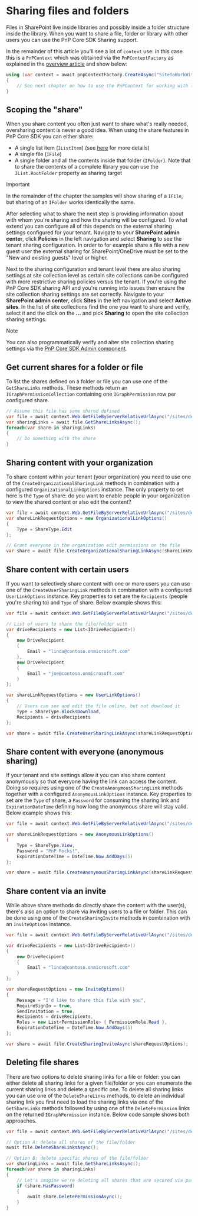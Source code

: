 # Sharing files and folders

Files in SharePoint live inside libraries and possibly inside a folder structure inside the library. When you want to share a file, folder or library with other users you can use the PnP Core SDK Sharing support.

In the remainder of this article you'll see a lot of `context` use: in this case this is a `PnPContext` which was obtained via the `PnPContextFactory` as explained in the [overview article](readme.md) and show below:

```csharp
using (var context = await pnpContextFactory.CreateAsync("SiteToWorkWith"))
{
    // See next chapter on how to use the PnPContext for working with lists
}
```

## Scoping the "share"

When you share content you often just want to share what's really needed, oversharing content is never a good idea. When using the share features in PnP Core SDK you can either share:

- A single list item (`IListItem`) (see [here](./sharing-listitems.md) for more details)
- A single file (`IFile`)
- A single folder and all the contents inside that folder (`IFolder`). Note that to share the contents of a complete library you can use the `IList.RootFolder` property as sharing target

> [!Important]
> In the remainder of the chapter the samples will show sharing of a `IFile`, but sharing of an `IFolder` works identically the same.

After selecting what to share the next step is providing information about with whom you're sharing and how the sharing will be configured. To what extend you can configure all of this depends on the external sharing settings configured for your tenant. Navigate to your **SharePoint admin center**, click **Policies** in the left navigation and select **Sharing** to see the tenant sharing configuration. In order to for example share a file with a new guest user the external sharing for SharePoint/OneDrive must be set to the "New and existing guests" level or higher.

Next to the sharing configuration and tenant level there are also sharing settings at site collection level as certain site collections can be configured with more restrictive sharing policies versus the tenant. If you're using the PnP Core SDK sharing API and you're running into issues then ensure the site collection sharing settings are set correctly. Navigate to your **SharePoint admin center**, click **Sites** in the left navigation and select **Active sites**. In the list of site collections find the one you want to share and verify, select it and the click on the **...** and pick **Sharing** to open the site collection sharing settings.

> [!Note]
> You can also programmatically verify and alter site collection sharing settings via the [PnP Core SDK Admin component](https://pnp.github.io/pnpcore/using-the-sdk/admin-sharepoint-sites.html#getting-and-setting-site-collection-properties).

## Get current shares for a folder or file

To list the shares defined on a folder or file you can use one of the `GetShareLinks` methods. These methods return an `IGraphPermissionCollection` containing one `IGraphPermission` row per configured share.

```csharp
// Assume this file has some shared defined
var file = await context.Web.GetFileByServerRelativeUrlAsync("/sites/demo/docs/fileA.docx");
var sharingLinks = await file.GetShareLinksAsync();
foreach(var share in sharingLinks)
{
    // Do something with the share
}
```

## Sharing content with your organization

To share content within your tenant (your organization) you need to use one of the `CreateOrganizationalSharingLink` methods in combination with a configured `OrganizationalLinkOptions` instance. The only property to set here is the `Type` of share: do you want to enable people in your organization to view the shared content or also edit the content?

```csharp
var file = await context.Web.GetFileByServerRelativeUrlAsync("/sites/demo/docs/fileA.docx");
var shareLinkRequestOptions = new OrganizationalLinkOptions()
{
    Type = ShareType.Edit
};

// Grant everyone in the organization edit permissions on the file                
var share = await file.CreateOrganizationalSharingLinkAsync(shareLinkRequestOptions);
```

## Share content with certain users

If you want to selectively share content with one or more users you can use one of the `CreateUserSharingLink` methods in combination with a configured `UserLinkOptions` instance. Key properties to set are the `Recipients` (people you're sharing to) and `Type` of share. Below example shows this:

```csharp
var file = await context.Web.GetFileByServerRelativeUrlAsync("/sites/demo/docs/fileA.docx");

// List of users to share the file/folder with
var driveRecipients = new List<IDriveRecipient>()
{
    new DriveRecipient
    {
        Email = "linda@contoso.onmicrosoft.com"
    },
    new DriveRecipient
    {
        Email = "joe@contoso.onmicrosoft.com"
    }
};

var shareLinkRequestOptions = new UserLinkOptions()
{
    // Users can see and edit the file online, but not download it
    Type = ShareType.BlocksDownload,
    Recipients = driveRecipients
};

var share = await file.CreateUserSharingLinkAsync(shareLinkRequestOptions);
```

## Share content with everyone (anonymous sharing)

If your tenant and site settings allow it you can also share content anonymously so that everyone having the link can access the content. Doing so requires using one of the `CreateAnonymousSharingLink` methods together with a configured `AnonymousLinkOptions` instance. Key properties to set are the `Type` of share, a `Password` for consuming the sharing link and `ExpirationDateTime` defining how long the anonymous share will stay valid. Below example shows this:

```csharp
var file = await context.Web.GetFileByServerRelativeUrlAsync("/sites/demo/docs/fileA.docx");

var shareLinkRequestOptions = new AnonymousLinkOptions()
{
    Type = ShareType.View,
    Password = "PnP Rocks!",
    ExpirationDateTime = DateTime.Now.AddDays(5)
};                

var share = await file.CreateAnonymousSharingLinkAsync(shareLinkRequestOptions);
```

## Share content via an invite

While above share methods do directly share the content with the user(s), there's also an option to share via inviting users to a file or folder. This can be done using one of the `CreateSharingInvite` methods in combination with an `InviteOptions` instance. 

```csharp
var file = await context.Web.GetFileByServerRelativeUrlAsync("/sites/demo/docs/fileA.docx");

var driveRecipients = new List<IDriveRecipient>()
{
    new DriveRecipient
    {
        Email = "linda@contoso.onmicrosoft.com"
    }
};

var shareRequestOptions = new InviteOptions()
{
    Message = "I'd like to share this file with you",
    RequireSignIn = true,
    SendInvitation = true,
    Recipients = driveRecipients,
    Roles = new List<PermissionRole> { PermissionRole.Read },
    ExpirationDateTime = DateTime.Now.AddDays(5)
};

var share = await file.CreateSharingInviteAsync(shareRequestOptions);
```

## Deleting file shares

There are two options to delete sharing links for a file or folder: you can either delete all sharing links for a given file/folder or you can enumerate the current sharing links and delete a specific one. To delete all sharing links you can use one of the `DeleteShareLinks` methods, to delete an individual sharing link you first need to load the sharing links via one of the `GetShareLinks` methods followed by using one of the `DeletePermission` links on the returned `IGraphPermission` instance. Below code sample shows both approaches.

```csharp
var file = await context.Web.GetFileByServerRelativeUrlAsync("/sites/demo/docs/fileA.docx");

// Option A: delete all shares of the file/folder
await file.DeleteShareLinksAsync();

// Option B: delete specific shares of the file/folder
var sharingLinks = await file.GetShareLinksAsync();
foreach(var share in sharingLinks)
{
    // Let's imagine we're deleting all shares that are secured via password
    if (share.HasPassword)
    {
        await share.DeletePermissionAsync();
    }
}
```
